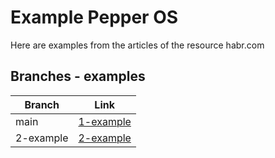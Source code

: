 # Example Pepper OS

Here are examples from the articles of the resource habr.com

## Branches - examples

Branch       | Link
------------ | -------------
main         | [1-example](https://habr.com/ru/company/neobit/blog/173263/)
2-example    | [2-example](https://habr.com/ru/company/neobit/blog/174157/)




